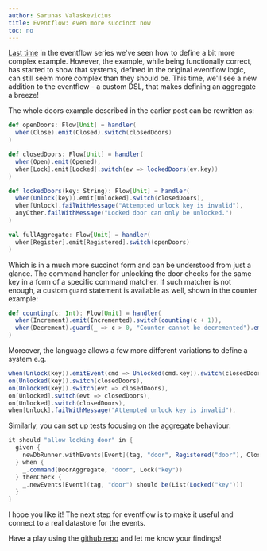 ```yaml
---
author: Sarunas Valaskevicius
title: Eventflow: even more succinct now
toc: no
---
```


[Last time](/posts/eventflow-more-complex-example/) in the eventflow series we've seen how to define a bit more complex example. However, the example, while being functionally correct, has started to show that systems, defined in the original eventflow logic, can still seem more complex than they should be. This time, we'll see a new addition to the eventflow - a custom DSL, that makes defining an aggregate a breeze!

The whole doors example described in the earlier post can be rewritten as:

```scala
def openDoors: Flow[Unit] = handler(
  when(Close).emit(Closed).switch(closedDoors)
)

def closedDoors: Flow[Unit] = handler(
  when(Open).emit(Opened),
  when[Lock].emit[Locked].switch(ev => lockedDoors(ev.key))
)

def lockedDoors(key: String): Flow[Unit] = handler(
  when(Unlock(key)).emit[Unlocked].switch(closedDoors),
  when[Unlock].failWithMessage("Attempted unlock key is invalid"),
  anyOther.failWithMessage("Locked door can only be unlocked.")
)

val fullAggregate: Flow[Unit] = handler(
  when[Register].emit[Registered].switch(openDoors)
)
```

Which is in a much more succinct form and can be understood from just a glance. The command handler for unlocking the door checks for the same key in a form of a specific command matcher. If such matcher is not enough, a custom `guard` statement is available as well, shown in the counter example:

```scala
def counting(c: Int): Flow[Unit] = handler(
  when(Increment).emit(Incremented).switch(counting(c + 1)),
  when(Decrement).guard(_ => c > 0, "Counter cannot be decremented").emit(Decremented).switch(counting(c - 1))
)
```

Moreover, the language allows a few more different variations to define a system e.g.

```scala
when(Unlock(key)).emitEvent(cmd => Unlocked(cmd.key)).switch(closedDoors), // alternative to `when(Unlock(key)).emit[Unlocked]`
on(Unlocked(key)).switch(closedDoors),                                     // alternative to `emit[Unlocked].switch(closedDoors)`
on(Unlocked(key)).switch(evt => closedDoors),                              // alternative to above
on[Unlocked].switch(evt => closedDoors),                                   // alternative to above
on[Unlocked].switch(closedDoors),                                          // alternative to above
when[Unlock].failWithMessage("Attempted unlock key is invalid"),           // match any Unlock command and fail with the given message
```

Similarly, you can set up tests focusing on the aggregate behaviour:

```scala
it should "allow locking door" in {
  given {
    newDbRunner.withEvents[Event](tag, "door", Registered("door"), Closed)
  } when {
    _.command(DoorAggregate, "door", Lock("key"))
  } thenCheck {
    _.newEvents[Event](tag, "door") should be(List(Locked("key")))
  }
}
```

I hope you like it! The next step for eventflow is to make it useful and connect to a real datastore for the events.

Have a play using the [github repo](https://github.com/svalaskevicius/eventflow) and let me know your findings!

